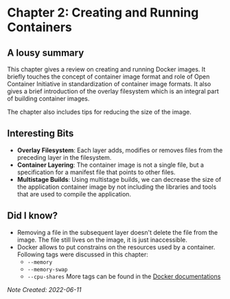 # Chapter 2: Creating and Running Containers

## A lousy summary

This chapter gives a review on creating and running Docker images.
It briefly touches the concept of container image format and role
of Open Container Initiative in standardization of container image
formats. It also gives a brief introduction of the overlay filesystem
which is an integral part of building container images.

The chapter also includes tips for reducing the size of the image.

## Interesting Bits

- **Overlay Filesystem**: Each layer adds, modifies or removes files
  from the preceding layer in the filesystem.
- **Container Layering**: The container image is not a single file,
  but a specification for a manifest file that points to other files.
- **Multistage Builds**: Using multistage builds, we can decrease the
  size of the application container image by not including the libraries
  and tools that are used to compile the application.

## Did I know?

- Removing a file in the subsequent layer doesn't delete the file
  from the image. The file still lives on the image, it is just
  inaccessible.
- Docker allows to put constrains on the resources used by a container.
  Following tags were discussed in this chapter:
  - `--memory`
  - `--memory-swap`
  - `--cpu-shares`
  More tags can be found in the [Docker documentations](https://docs.docker.com/engine/reference/run/#runtime-constraints-on-resources)

*Note Created: 2022-06-11*
